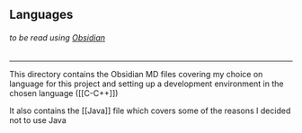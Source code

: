 ## Languages
###### to be read using [Obsidian](https://obsidian.md/)
---
This directory contains the Obsidian MD files covering my choice on language for this project and setting up a development environment in the chosen language ([[C-C++]])

It also contains the [[Java]] file which covers some of the reasons I decided not to use Java
